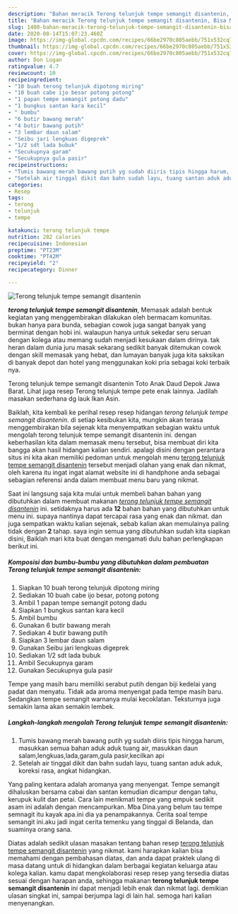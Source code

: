 ```yaml
---
description: "Bahan meracik Terong telunjuk tempe semangit disantenin, Bisa Manjain Lidah"
title: "Bahan meracik Terong telunjuk tempe semangit disantenin, Bisa Manjain Lidah"
slug: 1400-bahan-meracik-terong-telunjuk-tempe-semangit-disantenin-bisa-manjain-lidah
date: 2020-08-14T15:07:23.460Z
image: https://img-global.cpcdn.com/recipes/66be2970c805aebb/751x532cq70/terong-telunjuk-tempe-semangit-disantenin-foto-resep-utama.jpg
thumbnail: https://img-global.cpcdn.com/recipes/66be2970c805aebb/751x532cq70/terong-telunjuk-tempe-semangit-disantenin-foto-resep-utama.jpg
cover: https://img-global.cpcdn.com/recipes/66be2970c805aebb/751x532cq70/terong-telunjuk-tempe-semangit-disantenin-foto-resep-utama.jpg
author: Don Logan
ratingvalue: 4.7
reviewcount: 10
recipeingredient:
- "10 buah terong telunjuk dipotong miring"
- "10 buah cabe ijo besar potong potong"
- "1 papan tempe semangit potong dadu"
- "1 bungkus santan kara kecil"
- " bumbu"
- "6 butir bawang merah"
- "4 butir bawang putih"
- "3 lembar daun salam"
- "Seibu jari lengkuas digeprek"
- "1/2 sdt lada bubuk"
- "Secukupnya garam"
- "Secukupnya gula pasir"
recipeinstructions:
- "Tumis bawang merah bawang putih yg sudah diiris tipis hingga harum, masukkan semua bahan aduk aduk tuang air, masukkan daun salam,lengkuas,lada,garam,gula pasir,kecilkan api"
- "Setelah air tinggal dikit dan bahn sudah layu, tuang santan aduk aduk, koreksi rasa, angkat hidangkan."
categories:
- Resep
tags:
- terong
- telunjuk
- tempe

katakunci: terong telunjuk tempe 
nutrition: 282 calories
recipecuisine: Indonesian
preptime: "PT23M"
cooktime: "PT42M"
recipeyield: "2"
recipecategory: Dinner

---
```



![Terong telunjuk tempe semangit disantenin](https://img-global.cpcdn.com/recipes/66be2970c805aebb/751x532cq70/terong-telunjuk-tempe-semangit-disantenin-foto-resep-utama.jpg)

<b><i>terong telunjuk tempe semangit disantenin</i></b>, Memasak adalah bentuk kegiatan yang menggembirakan dilakukan oleh bermacam komunitas. bukan hanya para bunda, sebagian cowok juga sangat banyak yang berminat dengan hobi ini. walaupun hanya untuk sekedar seru seruan dengan kolega atau memang sudah menjadi kesukaan dalam dirinya. tak heran dalam dunia juru masak sekarang sedikit banyak ditemukan cowok dengan skill memasak yang hebat, dan lumayan banyak juga kita saksikan di banyak depot dan hotel yang menggunakan koki pria sebagai koki terbaik nya.

Terong telunjuk tempe semangit disantenin Toto Anak Daud Depok Jawa Barat. Lihat juga resep Terong telunjuk tempe pete enak lainnya. Jadilah masakan sederhana dg lauk Ikan Asin.

Baiklah, kita kembali ke perihal resep resep hidangan <i>terong telunjuk tempe semangit disantenin</i>. di setiap kesibukan kita, mungkin akan terasa menggembirakan bila sejenak kita menyempatkan sebagian waktu untuk mengolah terong telunjuk tempe semangit disantenin ini. dengan keberhasilan kita dalam memasak menu tersebut, bisa membuat diri kita bangga akan hasil hidangan kalian sendiri. apalagi disini dengan perantara situs ini kita akan memiliki pedoman untuk mengolah menu <u>terong telunjuk tempe semangit disantenin</u> tersebut menjadi olahan yang enak dan nikmat, oleh karena itu ingat ingat alamat website ini di handphone anda sebagai sebagian referensi anda dalam membuat menu baru yang nikmat.


Saat ini langsung saja kita mulai untuk membeli bahan bahan yang dibutuhkan dalam membuat makanan <u><i>terong telunjuk tempe semangit disantenin</i></u> ini. setidaknya harus ada <b>12</b> bahan bahan yang dibutuhkan untuk menu ini. supaya nantinya dapat tercapai rasa yang enak dan nikmat. dan juga sempatkan waktu kalian sejenak, sebab kalian akan memulainya paling tidak dengan <b>2</b> tahap. saya ingin semua yang dibutuhkan sudah kita siapkan disini, Baiklah mari kita buat dengan mengamati dulu bahan perlengkapan berikut ini.

<!--inarticleads1-->

##### Komposisi dan bumbu-bumbu yang dibutuhkan dalam pembuatan Terong telunjuk tempe semangit disantenin:

1. Siapkan 10 buah terong telunjuk dipotong miring
1. Sediakan 10 buah cabe ijo besar, potong potong
1. Ambil 1 papan tempe semangit potong dadu
1. Siapkan 1 bungkus santan kara kecil
1. Ambil  bumbu
1. Gunakan 6 butir bawang merah
1. Sediakan 4 butir bawang putih
1. Siapkan 3 lembar daun salam
1. Gunakan Seibu jari lengkuas digeprek
1. Sediakan 1/2 sdt lada bubuk
1. Ambil Secukupnya garam
1. Gunakan Secukupnya gula pasir


Tempe yang masih baru memiliki serabut putih dengan biji kedelai yang padat dan menyatu. Tidak ada aroma menyengat pada tempe masih baru. Sedangkan tempe semangit warnanya mulai kecoklatan. Teksturnya juga semakin lama akan semakin lembek. 

<!--inarticleads2-->

##### Langkah-langkah mengolah Terong telunjuk tempe semangit disantenin:

1. Tumis bawang merah bawang putih yg sudah diiris tipis hingga harum, masukkan semua bahan aduk aduk tuang air, masukkan daun salam,lengkuas,lada,garam,gula pasir,kecilkan api
1. Setelah air tinggal dikit dan bahn sudah layu, tuang santan aduk aduk, koreksi rasa, angkat hidangkan.


Yang paling kentara adalah aromanya yang menyengat. Tempe semangit dihaluskan bersama cabai dan santan kemudian dicampur dengan tahu, kerupuk kulit dan petai. Cara lain menikmati tempe yang empuk sedikit asam ini adalah dengan mencampurkan. Mba Dina.yang belum tau tempe semnagit itu kayak apa.ini dia ya penampakannya. Cerita soal tempe semangit ini.aku jadi ingat cerita temenku yang tinggal di Belanda, dan suaminya orang sana. 

Diatas adalah sedikit ulasan masakan tentang bahan resep <u>terong telunjuk tempe semangit disantenin</u> yang nikmat. kami harapkan kalian bisa memahami dengan pembahasan diatas, dan anda dapat praktek ulang di masa datang untuk di hidangkan dalam berbagai kegiatan keluarga atau kolega kalian. kamu dapat mengkolaborasi resep resep yang tersedia diatas sesuai dengan harapan anda, sehingga makanan <b>terong telunjuk tempe semangit disantenin</b> ini dapat menjadi lebih enak dan nikmat lagi. demikian ulasan singkat ini, sampai berjumpa lagi di lain hal. semoga hari kalian menyenangkan.
